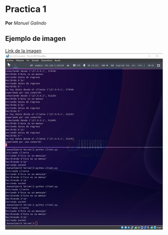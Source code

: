 # Practica 1
**Por** *Manuel Galindo*

## Ejemplo de imagen
[Link de la imagen](https://github.com/mfdogalindo/Informes_Practicas_IoT/blob/7aec9cd3dfa62c0112746a07dffc58cc5e864839/practica1_001.png?raw=true)
![Link de la imagen](https://github.com/mfdogalindo/Informes_Practicas_IoT/blob/7aec9cd3dfa62c0112746a07dffc58cc5e864839/practica1_001.png?raw=true)
